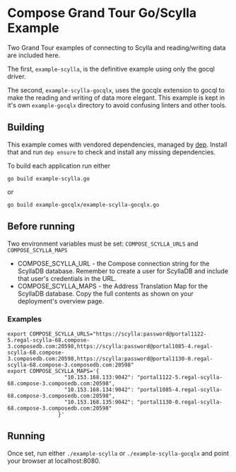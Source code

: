 # Compose Grand Tour Go/Scylla Example

Two Grand Tour examples of connecting to Scylla and reading/writing data are included here.

The first, `example-scylla`, is the definitive example using only the gocql driver.

The second, `example-scylla-gocqlx`, uses the gocqlx extension to gocql to make the reading and writing of data more elegant. This example is kept in it's own `example-gocqlx` directory to avoid confusing linters and other tools.

## Building

This example comes with vendored dependencies, managed by [dep](https://github.com/golang/dep). Install that and run `dep ensure` to check and install any missing dependencies.

To build each application run either

`go build example-scylla.go`

or

`go build example-gocqlx/example-scylla-gocqlx.go`

## Before running

Two environment variables must be set: `COMPOSE_SCYLLA_URLS` and `COMPOSE_SCYLLA_MAPS`

* COMPOSE_SCYLLA_URL - the Compose connection string for the ScyllaDB database. Remember to create a user for ScyllaDB and include that user's credentials in the URL.
* COMPOSE_SCYLLA_MAPS - the Address Translation Map for the ScyllaDB database. Copy the full contents as shown on your deployment's overview page.

### Examples

```
export COMPOSE_SCYLLA_URLS="https://scylla:password@portal1122-5.regal-scylla-68.compose-3.composedb.com:20598,https://scylla:password@portal1085-4.regal-scylla-68.compose-3.composedb.com:20598,https://scylla:password@portal1130-0.regal-scylla-68.compose-3.composedb.com:20598"
export COMPOSE_SCYLLA_MAPS='{
                  "10.153.168.133:9042": "portal1122-5.regal-scylla-68.compose-3.composedb.com:20598",
                  "10.153.168.134:9042": "portal1085-4.regal-scylla-68.compose-3.composedb.com:20598",
                  "10.153.168.135:9042": "portal1130-0.regal-scylla-68.compose-3.composedb.com:20598"
                }'
```

## Running
Once set, run either `./example-scylla` or `./example-scylla-gocqlx` and point your browser at localhost:8080.

